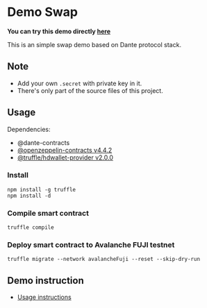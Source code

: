 # Demo Swap

**You can try this demo directly [here](https://demo-swap-theta.vercel.app/)**

This is an simple swap demo based on Dante protocol stack.

## Note
* Add your own `.secret` with private key in it.
* There's only part of the source files of this project.

## Usage

Dependencies:
* @dante-contracts
* [@openzeppelin-contracts v4.4.2](https://github.com/OpenZeppelin/openzeppelin-contracts)
* [@truffle/hdwallet-provider v2.0.0](https://www.npmjs.com/package/@truffle/hdwallet-provider)

### Install
```
npm install -g truffle
npm install -d
```

### Compile smart contract
```
truffle compile
```

### Deploy smart contract to Avalanche FUJI testnet
```
truffle migrate --network avalancheFuji --reset --skip-dry-run
```


## Demo instruction

* [Usage instructions](./tutorial.md)

